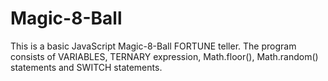 # Magic-8-Ball

This is a basic JavaScript Magic-8-Ball FORTUNE teller. The program consists of VARIABLES, TERNARY expression, Math.floor(), Math.random() statements and SWITCH statements.
